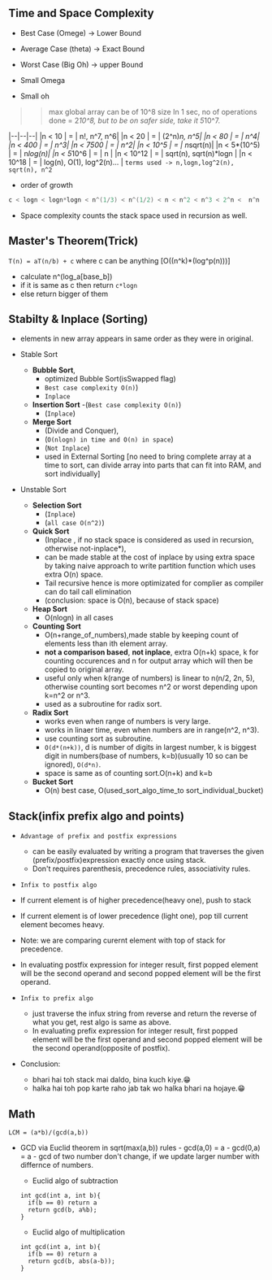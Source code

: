 ## Time and Space Complexity

- Best Case (Omege) -> Lower Bound
- Average Case (theta) -> Exact Bound
- Worst Case (Big Oh) -> upper Bound

- Small Omega
- Small oh

> > max global array can be of 10^8 size
> > In 1 sec, no of operations done = 2*10^8, but to be on safer side, take it 5*10^7.

|--|--|--|
|n < 10 | = | n!, n^7, n^6|
|n < 20 | = | (2^n)*n, n^5|
|n < 80 | = | n^4|
|n < 400 | = | n^3|
|n < 7500 | = | n^2|
|n < 10^5 | = | n*sqrt(n)|
|n < 5*(10^5) | = | n*log(n)|
|n < 5*10^6 | = | n |
|n < 10^12 | = | sqrt(n), sqrt(n)*logn |
|n < 10^18 | = | log(n), O(1), log^2(n)... |
`terms used -> n,logn,log^2(n), sqrt(n), n^2`

- order of growth

```cpp
c < logn < logn*logn < n^(1/3) < n^(1/2) < n < n^2 < n^3 < 2^n <  n^n
```

- Space complexity counts the stack space used in recursion as well.

## Master's Theorem(**Trick**)

`T(n) = aT(n/b) + c`
where c can be anything [O((n^k)*(log^p(n)))]

- calculate n^(log_a[base_b])
- if it is same as c then return `c*logn`
- else return bigger of them

## Stabilty & Inplace (Sorting)

- elements in new array appears in same order as they were in original.

- Stable Sort

  - **Bubble Sort**,
    - optimized Bubble Sort(isSwapped flag)
    - `Best case complexity O(n)`)
    - `Inplace`
  - **Insertion Sort**
    -(`Best case complexity O(n)`)
    - (`Inplace`)
  - **Merge Sort**
    - (Divide and Conquer),
    - (`O(nlogn) in time and O(n) in space`)
    - (`Not Inplace`)
    - used in External Sorting [no need to bring complete array at a time to sort, can divide array into parts that can fit into RAM, and sort individually]

- Unstable Sort
  - **Selection Sort**
    - (`Inplace`)
    - (`all case O(n^2)`)
  - **Quick Sort**
    - (Inplace , if no stack space is considered as used in recursion, otherwise not-inplace\*),
    - can be made stable at the cost of inplace by using extra space by taking naive approach to write partition function which uses extra O(n) space.
    - Tail recursive hence is more optimizated for complier as compiler can do tail call elimination
    - (conclusion: space is O(n), because of stack space)
  - **Heap Sort**
    - O(nlogn) in all cases
  - **Counting Sort**
    - O(n+range_of_numbers),made stable by keeping count of elements less than ith element array.
    - **not a comparison based**, **not inplace**, extra O(n+k) space, k for counting occurences and n for output array which will then be copied to original array.
    - useful only when k(range of numbers) is linear to n(n/2, 2n, 5), otherwise counting sort becomes n^2 or worst depending upon k=n^2 or n^3.
    - used as a subroutine for radix sort.
  - **Radix Sort**
    - works even when range of numbers is very large.
    - works in linaer time, even when numbers are in range(n^2, n^3).
    - use counting sort as subroutine.
    - `O(d*(n+k))`, d is number of digits in largest number, k is biggest digit in numbers(base of numbers, k=b)(usually 10 so can be ignored), `O(d*n)`.
    - space is same as of counting sort.O(n+k) and k=b
  - **Bucket Sort**
    - O(n) best case, O(used_sort_algo_time_to sort_individual_bucket)

## Stack(infix prefix algo and points)

- `Advantage of prefix and postfix expressions`

  - can be easily evaluated by writing a program that traverses the given (prefix/postfix)expression exactly once using stack.
  - Don't requires parenthesis, precedence rules, associativity rules.

- `Infix to postfix algo`
- If current element is of higher precedence(heavy one), push to stack
- If current element is of lower precedence (light one), pop till current element becomes heavy.
- Note: we are comparing curernt element with top of stack for precedence.
- In evaluating postfix expression for integer result, first popped element will be the second operand and second popped element will be the first operand.

- `Infix to prefix algo`

  - just traverse the infux string from reverse and return the reverse of what you get, rest algo is same as above.
  - In evaluating prefix expression for integer result, first popped element will be the first operand and second popped element will be the second operand(opposite of postfix).

- Conclusion:
  - bhari hai toh stack mai daldo, bina kuch kiye.😁
  - halka hai toh pop karte raho jab tak wo halka bhari na hojaye.😁

## Math

`LCM = (a*b)/(gcd(a,b))`

- GCD via Euclid theorem in sqrt(max(a,b))
  rules - gcd(a,0) = a - gcd(0,a) = a - gcd of two number don't change, if we update larger number with differnce of numbers.

  - Euclid algo of subtraction

  ```
  int gcd(int a, int b){
  	if(b == 0) return a
  	return gcd(b, a%b);
  }
  ```

  - Euclid algo of multiplication

  ```
  int gcd(int a, int b){
  	if(b == 0) return a
  	return gcd(b, abs(a-b));
  }
  ```
